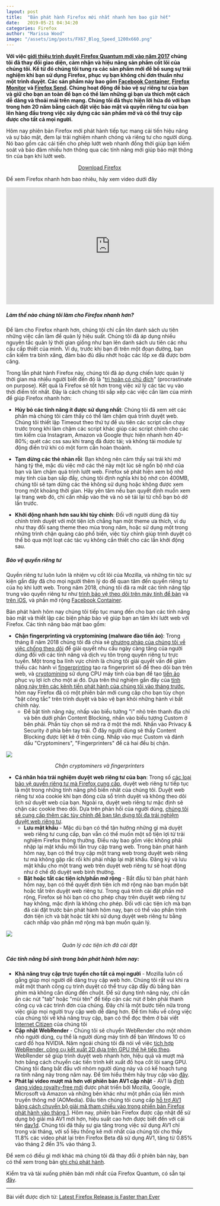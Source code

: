 ```yaml
---
layout: post
title:  "Bản phát hành Firefox mới nhất nhanh hơn bao giờ hết"
date:   2019-05-21 04:34:20
categories: Firefox
author: "Marissa Wood"
image: "/assets/img/posts/FX67_Blog_Speed_1200x660.png"
---
```


**Với việc [giới thiệu trình duyệt Firefox Quantum mới vào năm 2017](https://blog.mozilla.org/blog/2017/11/14/introducing-firefox-quantum/) chúng tôi đã thay đổi giao diện, cảm nhận và hiệu năng sản phẩm cốt lõi của chúng tôi. Kể từ đó chúng tôi tung ra các sản phẩm mới để bổ sung sự trải nghiệm khi bạn sử dụng Firefox, phục vụ bạn không chỉ đơn thuần như một trình duyệt. Các sản phẩm này bao gồm [Facebook Container](https://www.mozilla.org/en-US/firefox/facebookcontainer/), [Firefox Monitor](https://monitor.firefox.com/) và [Firefox Send](https://send.firefox.com/). Chúng hoạt động để bảo vệ sự riêng tư của bạn và giữ cho bạn an toàn để bạn có thể làm những gì bạn ưa thích một cách dễ dàng và thoải mái trên mạng. Chúng tôi đã thực hiện lời hứa đó với bạn trong hơn 20 năm bằng cách đặt việc bảo mật và quyền riêng tư của bạn lên hàng đầu trong việc xây dựng các sản phẩm mở và có thể truy cập được cho tất cả mọi người.**

Hôm nay phiên bản Firefox mới phát hành tiếp tục mang cải tiến hiệu năng và sự bảo mật, đem lại trải nghiệm nhanh chóng và riêng tư cho người dùng. Nó bao gồm các cải tiến cho phép lướt web nhanh đồng thời giúp bạn kiểm soát và bảo đảm nhiều hơn thông qua các tính năng mới giúp bảo mật thông tin của bạn khi lướt web.

<p style="text-align:center"><a class="mdl-button mdl-js-button mdl-button--raised mdl-button--colored" href="https://www.mozilla.org/firefox/new/?utm_source=blog.mozilla.org&utm_campaign=button;utm_medium=referral">Download Firefox</a></p>

Để xem Firefox nhanh hơn bao nhiêu, hãy xem video dưới đây

<iframe width="560" height="315" src="https://www.youtube.com/embed/NzqJ09_cn28" frameborder="0" allow="accelerometer; autoplay; encrypted-media; gyroscope; picture-in-picture" allowfullscreen></iframe>

##### Làm thế nào chúng tôi làm cho Firefox nhanh hơn?

Để làm cho Firefox nhanh hơn, chúng tôi chỉ cần lên danh sách ưu tiên những việc cần làm để quản lý hiệu suất. Chúng tôi đã áp dụng nhiều nguyên tắc quản lý thời gian giống như bạn lên danh sách ưu tiên các nhu cầu cấp thiết của mình. Ví dụ, trước khi bạn đi trên một đoạn đường, bạn cần kiểm tra bình xăng, đảm bảo đủ dầu nhớt hoặc các lốp xe đã được bơm căng.

Trong lần phát hành Firefox này, chúng tôi đã áp dụng chiến lược quản lý thời gian mà nhiều người biết đến đó là "[trì hoãn có chủ đích](https://www.youtube.com/watch?v=y2X7c9TUQJ8)" (procrastinate on purpose). Kết quả là Firefox sẽ tốt hơn trong việc xử lý các tác vụ vào thời điểm tốt nhất. Đây là cách chúng tôi sắp xếp các việc cần làm của mình để giúp Firefox nhanh hơn:

- **Hủy bỏ các tính năng ít được sử dụng nhất**: Chúng tôi đã xem xét các phần mà chúng tôi cảm thấy có thể làm chậm quá trình duyệt web. Chúng tôi thiết lập Timeout theo thứ tự để ưu tiên các script cần chạy trước trong khi làm chậm các script khác giúp các script chính cho các tìm kiếm của Instagram, Amazon và Google thực hiện nhanh hơn 40-80%; quét các css sau khi trang đã được tải; và không tải module tự động điền trừ khi có một form cần hoàn thoành.

- **Tạm dừng các thẻ nhàn rỗi**: Bạn không nên cảm thấy sai trái khi mở hàng tỷ thẻ, mặc dù việc mở các thẻ này một lúc sẽ ngốn bộ nhớ của bạn và làm chậm quá trình lướt web. Firefox sẽ phát hiện xem bộ nhớ máy tính của bạn sắp đầy, chúng tôi định nghĩa khi bộ nhớ còn 400MB, chúng tôi sẽ tạm dừng các thẻ không sử dụng hoặc không được xem trong một khoảng thời gian. Hãy yên tâm nếu bạn quyết định muốn xem lại trang web đó, chỉ cần nhấp vào thẻ và nó sẽ tải lại từ chỗ bạn bỏ dở lần trước.

- **Khởi động nhanh hơn sau khi tùy chỉnh**: Đối với người dùng đã tùy chỉnh trình duyệt với một tiện ích chẳng hạn một theme ưa thích, ví dụ như thay đổi sang theme theo mùa trong năm, hoặc sử dụng một trong những trình chặn quảng cáo phổ biến, việc tùy chỉnh giúp trình duyệt có thể bỏ qua một loạt các tác vụ không cần thiết cho các lần khởi động sau.

##### Bảo vệ quyền riêng tư

Quyền riêng tư luôn luôn là nhiệm vụ cốt lõi của Mozilla, và những tin tức sự kiện gần đây đã cho mọi người thêm lý do để quan tâm đến quyền riêng tư của họ khi lướt web. Trong năm 2018, chúng tôi đã ra mắt các tính năng tập trung vào quyền riêng tư như [trình bảo vệ theo dõi trên máy tính để bàn](https://blog.mozilla.org/blog/2018/01/23/latest-firefox-quantum-release-now-available-with-new-features/) và [trên iOS](https://blog.mozilla.org/blog/2018/04/12/latest-firefox-for-ios-now-available-with-tracking-protection-by-default/), và phần mở rộng [Facebook Container](https://blog.mozilla.org/firefox/facebook-container-extension/).

Bản phát hành hôm nay chúng tôi tiếp tục mang đến cho bạn các tính năng bảo mật và thiết lập các biện pháp bảo vệ giúp bạn an tâm khi lướt web với Firefox. Các tính năng bảo mật bao gồm:

- **Chặn fingerprinting và cryptomining (malware đào tiền ảo)**: Trong tháng 8 năm 2018 chúng tôi đã chia sẻ [phương pháp của chúng tôi về việc chống theo dõi](https://blog.mozilla.org/futurereleases/2018/08/30/changing-our-approach-to-anti-tracking/) để giải quyết nhu cầu ngày càng tăng của người dùng đối với các tính năng và dịch vụ tôn trọng quyền riêng tư trực tuyến. Một trong ba lĩnh vực chính là chúng tôi giải quyết vấn đề giảm thiểu các hành vi [fingerprinting](https://blog.mozilla.org/firefox/how-to-block-fingerprinting-with-firefox) tạo ra fingerprint số để theo dõi bạn trên web, và [cryotomining](https://blog.mozilla.org/firefox/block-cryptominers-with-firefox/) sử dụng CPU máy tính của bạn để tạo [tiền ảo](https://blog.mozilla.org/firefox/what-is-cryptocurrency/) phục vụ lợi ích cho một ai đó. Dựa trên thử nghiệm gần đây của [tính năng này trên các kênh tiền phát hành của chúng tôi vào tháng trước](https://blog.mozilla.org/futurereleases/2019/04/09/protections-against-fingerprinting-and-cryptocurrency-mining-available-in-firefox-nightly-and-beta/), hôm nay Firefox đã có một phiên bản mới cung câp cho bạn tùy chọn "bật công tắc" trên trình duyệt và bảo vệ bạn khỏi những hành vi bất chính này.
	+ Để bật tính năng này, nhấp vào biểu tưởng "i" nhỏ trên thanh địa chỉ và bên dưới phần Content Blocking, nhấn vào biểu tượng Custom ở bên phải. Phần tùy chọn sẽ mở ra ở một thẻ mới. Nhấn vào Privacy & Security ở phía bên tay trái. Ở đây người dùng sẽ thấy Content Blocking được liệt kê ở trên cùng. Nhấp vào mục Custom và đánh dấu "Cryptominers", "Fingerprinters" để cả hai đều bị chặn.

<img src="https://ffp4g1ylyit3jdyti1hqcvtb-wpengine.netdna-ssl.com/wp-content/uploads/2019/05/Fx67_Content_Blocking_Options_EN.png">

<p style="text-align:center;"><i>Chặn cryptominers và fingerprinters</i></p>

- **Cá nhân hóa trải nghiệm duyệt web riêng tư của bạn**: Trong số [các loại bảo vệ quyền riêng tư mà Firefox cung cấp](https://blog.mozilla.org/firefox/the-different-types-of-privacy-protection/), duyệt web riêng tư tiếp tục là một trong những tính năng phổ biến nhât của chúng tôi. Duyệt web riêng tư xóa cookie khi bạn đóng cửa sổ trình duyệt và không theo dõi lịch sử duyệt web của bạn. Ngoài ra, duyệt web riêng tư mặc định sẽ chặn các cookie theo dõi. Dựa trên phản hồi của người dùng, [chúng tôi sẽ cung cấp thêm các tùy chỉnh để bạn tận dụng tối đa trải nghiệm duyệt web riêng tư](https://blog.mozilla.org/firefox/save-passwords-in-private-browsing-firefox).
	+ **Lưu mật khẩu** - Mặc dù bạn có thể tận hưởng những gì mà duyệt web riêng tư cung cấp, bạn vẫn có thể muốn một số tiện lợi từ trải nghiệm Firefox thông thường. Điều này bao gồm việc không phải nhập lại mật khẩu mỗi lần truy cập trang web. Trong bản phát hành hôm nay, bạn có thể truy cập một trang web trong duyệt web riêng tư mà không gặp rắc rối khi phải nhập lại mật khẩu. Đăng ký và lưu mật khẩu cho một trang web trên duyệt web riêng tư sẽ hoạt động như ở chế độ duyệt web bình thường.
	+ **Bật hoặc tắt các tiện ích/phần mở rộng** - Bắt đầu từ bản phát hành hôm nay, bạn có thể quyết định tiện ích mở rộng nào bạn muốn bật hoặc tắt trên duyệt web riêng tư. Trong quá trình cài đặt phần mở rộng, Firefox sẽ hỏi bạn có cho phép chạy trên duyệt web riêng tư hay không, mặc định là không cho phép. Đối với các tiện ích mà bạn đã cài đặt trước bản phát hành hôm nay, bạn có thể vào phần trình đơn tiện ích và bật hoặc tắt khi sử dụng duyệt web riêng tư bằng cách nhấp vào phần mở rộng mà bạn muốn quản lý.

<img src="https://ffp4g1ylyit3jdyti1hqcvtb-wpengine.netdna-ssl.com/wp-content/uploads/2019/05/Fx67_Private_Browsing_EN.png">

<p style="text-align:center;"><i>Quản lý các tiện ích đã cài đặt</i></p>
	
##### Các tính năng bổ sinh trong bản phát hành hôm nay:
- **Khả năng truy cập trực tuyến cho tất cả mọi người** - Mozilla luôn cố gắng giúp mọi người dễ dàng truy cập web hơn. Chúng tôi rất vui khi ra mắt một thanh công cụ trình duyệt có thể truy cập đầy đủ bằng bàn phím mà không cần dùng đến chuột. Để sử dụng tính năng này, chỉ cần ấn các nút "tab" hoặc "mũi tên" để tiếp cận các nút ở bên phải thanh công cụ và các trình đơn của chúng. Đây chỉ là một bước tiến nữa trong việc giúp mọi người truy cập web dễ dàng hơn. Để tìm hiểu về công việc của chúng tôi về khả năng truy cập, bạn có thể đọc thêm ở bài viết [Internet Citizen](https://blog.mozilla.org/internetcitizen/2019/05/14/web-accessibility-playground/) của chúng tôi
- **Cập nhật WebRender** - Chúng tôi sẽ chuyển WebRender cho một nhóm nhỏ người dùng, cụ thể là người dùng máy tính để bàn Windows 10 có card đồ họa NVIDIA. Năm ngoái chúng tôi đã nói về việc [tích hợp WebRender, công cụ kết xuất 2D dựa trên GPU thế hệ tiếp theo](https://blog.mozilla.org/blog/2018/01/23/latest-firefox-quantum-release-now-available-with-new-features/). WebRender sẽ giúp trình duyệt web nhanh hơn, hiệu quả và mượt mà hơn bằng cách chuyển các tiến trình kết xuất đồ họa cốt lõi sang GPU. Chúng tôi đang bắt đầu với nhóm người dùng này và có kế hoạch tung ra tính năng này trong năm nay. Để tìm hiểu thêm hãy truy cập vào [đây](https://mozillagfx.wordpress.com/2019/05/21/graphics-team-ships-webrender-mvp/).
- **Phát lại video mượt mà hơn với phiên bản AV1 cập nhật** - AV1 là [định dạng video royalty-free mới](https://research.mozilla.org/av1-media-codecs/) được phát triển bởi Mozilla, Google, Microsoft và Amazon và những bên khác như một phần của liên minh truyền thông mở (AOMedia). Đầu tiên chúng tôi cung cấp [hỗ trợ AV1 bằng cách chuyển bộ giải mã tham chiếu vào trong phiển bản Firefox phát hành vào tháng 1](https://medium.com/mozilla-tech/mozilla-celebrates-release-of-free-high-quality-video-compression-technology-av1-in-firefox-65-7c95f2b7e56). Hôm nay, phiên bản Firefox được cập nhật để sử dụng bộ giải mã AV1 mới hơn, hiệu suất cao hơn được biết đến với cái tên [dav1d](http://www.jbkempf.com/blog/tag/dav1d). Chúng tôi đã thấy sự gia tăng trong việc sử dụng AV1 chỉ trong vài tháng, với số liệu thống kê mới nhất của chúng tôi cho thấy 11.8% các video phát lại trên Firefox Beta đã sử dụng AV1, tăng từ 0.85% vào tháng 2 đến 3% vào tháng 3.

Để xem có điều gì mới khác mà chúng tôi đã thay đổi ở phiên bản này, bạn có thể xem trong bản [ghi chú phát hành](https://www.mozilla.org/firefox/67.0/releasenotes/).

Kiểm tra và tải xuống phiên bản mới nhất của Firefox Quantum, có sẵn tại [đây](http://mozilla.org/firefox/new).

----

Bài viết được dịch từ: [ Latest Firefox Release is Faster than Ever ](https://blog.mozilla.org/blog/2019/05/21/latest-firefox-release-is-faster-than-ever/)